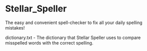 # Stellar_Speller
The easy and convenient spell-checker to fix all your daily spelling mistakes!


dictionary.txt - The dictionary that Stellar Speller uses to compare misspelled words with the correct spelling.
